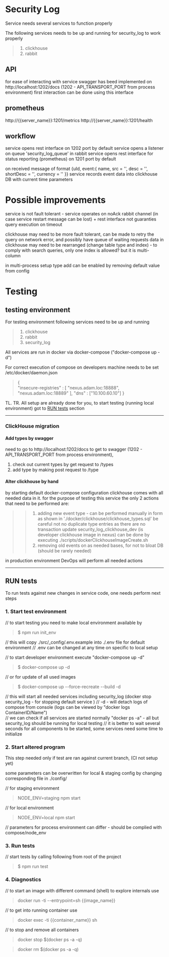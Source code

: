 # Security Log

Service needs several services to function properly

The following services needs to be up and running for security_log to work properly

> 1. clickhouse
> 2. rabbit

## API

for ease of interacting with service swagger has beed implemented on http://localhost:1202/docs  (1202 - API_TRANSPORT_PORT from process environment)
first interaction can be done using this interface

## prometheus

http://{{server_name}}:1201/metrics
http://{{server_name}}:1201/health

## workflow

service opens rest interface on 1202 port by default
service opens a listener on queue 'security_log_queue' in rabbit
service opens rest interface for status reporting (prometheus) on 1201 port by default

on received message of format {uId, event:{ name, src = '', desc = '', shortDesc = '', currency = '' }} service records event data into clickhouse DB with current time parameters


# Possible improvements

service is not fault tolerant - service operates on noAck rabbit channel (in case service restart message can be lost) + rest interface not guaranties query execution on timeout

clickhouse may need to be more fault tolerant, can be made to retry the query on network error, and possibly have queue of waiting requests
data in clickhouse may need to be rearranged (change table type and index) - to comply with search queries, only one index is allowed? but it is multi-column

in multi-process setup type add can be enabled by removing default value from config



# Testing

## testing environment

For testing environment following services need to be up and running
> 1. clickhouse
> 2. rabbit
> 3. security_log

All services are run in docker via docker-compose ("docker-compose up -d")

For correct execution of compose on developers machine needs to be set /etc/docker/daemon.json

> {  
>   "insecure-registries" : [ "nexus.adam.loc:18888", "nexus.adam.loc:18889" ],
>   "dns" : ["10.100.60.10"] 
> }

TL. TR. All setup are already done for you, to start testing (running local environment) got to [RUN tests](#runtests) section

---

### ClickHouse migration

#### Add types by swagger

need to go to http://localhost:1202/docs to get to swagger (1202 - API_TRANSPORT_PORT from process environment), 
1) check out current types by get request to /types
2) add type by making post request to /type

#### Alter clickhouse by hand
by starting default docker-compose configuration clickhouse comes with all needed data in it.
for the purpose of testing this service the only 2 actions that need to be performed are:
>> 1) adding new event type - can be performed manually in form as shown in './docker/clickhouse/clickhouse_types.sql' be careful not no duplicate type entries as there are no transaction
>>   update security_log_clickhouse_dev (is developer clickhouse image in nexus) can be done by executing ./scripts/dockerClickhouseImageCreate.sh
>> 2) removing old events on as needed bases, for not to bloat DB (should be rarely needed) 

in production environment DevOps will perform all needed actions

---
## <a name="runtests"></a>RUN tests

To run tests against new changes in service code, one needs perform next steps


### 1. Start test environment
// to start testing you need to make local environment available by 

>    $ npm run init_env

// this will copy ./src/_config/.env.example into ./.env file for default environment
// .env can be changed at any time on specific to local setup

// to start developer environment execute "docker-compose up -d"

>    $ docker-compose up -d

// or for update of all used images
    
>    $ docker-compose up --force-recreate --build -d    

// this will start all needed services including security_log (docker stop security_log - for stopping default service )
// -d - will detach logs of compose from console (logs can be viewed by "docker logs ContainerID/Name")  
// we can check if all services are started normally "docker ps -a" - all but security_log should be running for local testing
// it is better to wait several seconds for all components to be started, some services need some time to initialize 

### 2. Start altered program 

This step needed only if test are ran against current branch, (CI not setup yet)

some parameters can be overwritten for local & staging config by changing corresponding file in ./config/

// for staging environment
> NODE_ENV=staging npm start

// for local environment
> NODE_ENV=local npm start


// parameters for process environment can differ - should be complied with compose/node_env

### 3. Run tests

// start tests by calling following from root of the project
  >  $ npm run test


### 4. Diagnostics

// to start an image with different command (shell) to explore internals use
  >  docker run -ti --entrypoint=sh {{image_name}}

// to get into running container use
  >  docker exec -ti {{container_name}} sh

// to stop and remove all containers
  >  docker stop $(docker ps -a -q)

  >  docker rm $(docker ps -a -q)

